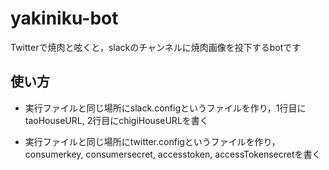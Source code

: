 # yakiniku-bot
Twitterで焼肉と呟くと，slackのチャンネルに焼肉画像を投下するbotです

## 使い方
* 実行ファイルと同じ場所にslack.configというファイルを作り，1行目にtaoHouseURL, 2行目にchigiHouseURLを書く

* 実行ファイルと同じ場所にtwitter.configというファイルを作り，consumerkey, consumersecret, accesstoken, accessTokensecretを書く

